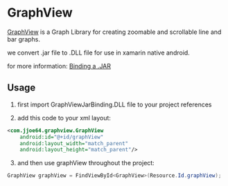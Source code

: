 # GraphView

[GraphView](https://github.com/jjoe64/graphview) is a Graph Library for creating zoomable and scrollable line and bar graphs.

we convert .jar file to .DLL file for use in xamarin native android.

for more information: [Binding a .JAR](https://docs.microsoft.com/en-us/xamarin/android/platform/binding-java-library/binding-a-jar)

## Usage
1) first import GraphViewJarBinding.DLL file to your project references

2) add this code to your xml layout:
```xml
<com.jjoe64.graphview.GraphView
    android:id="@+id/graphView"
    android:layout_width="match_parent"
    android:layout_height="match_parent"/>
```

3) and then use graphView throughout the project:
```c#
GraphView graphView = FindViewById<GraphView>(Resource.Id.graphView);
```
